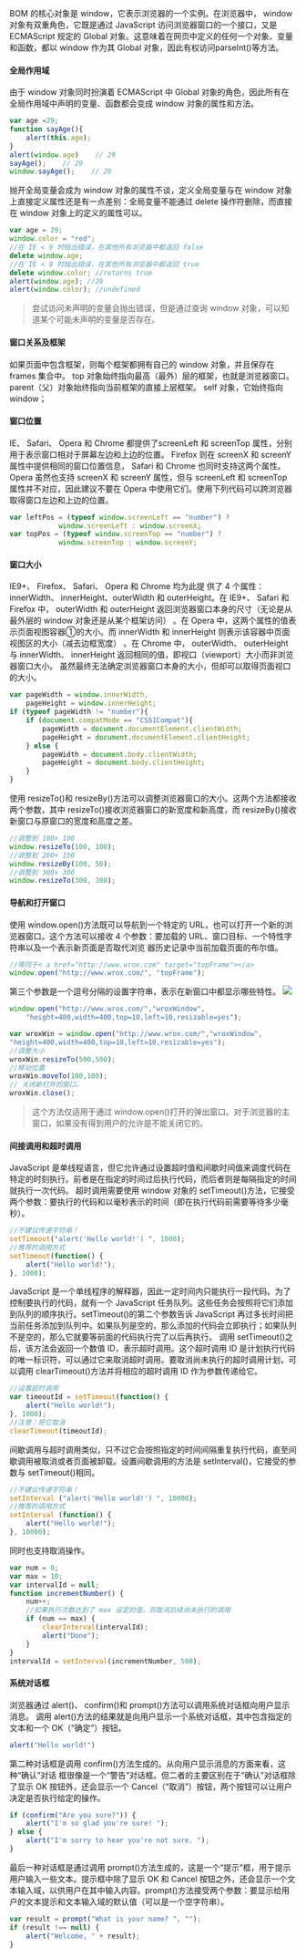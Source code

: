 BOM 的核心对象是 window，它表示浏览器的一个实例。在浏览器中， window 对象有双重角色，它既是通过 JavaScript 访问浏览器窗口的一个接口，又是 ECMAScript 规定的 Global 对象。这意味着在网页中定义的任何一个对象、变量和函数，都以 window 作为其 Global 对象，因此有权访问parseInt()等方法。

#### 全局作用域
由于 window 对象同时扮演着 ECMAScript 中 Global 对象的角色，因此所有在全局作用域中声明的变量、函数都会变成 window 对象的属性和方法。
```js
var age =29;
function sayAge(){
    alert(this.age);
}
alert(window.age)    // 29
sayAge();    // 29
window.sayAge();    // 29
```
抛开全局变量会成为 window 对象的属性不谈，定义全局变量与在 window 对象上直接定义属性还是有一点差别：全局变量不能通过 delete 操作符删除，而直接在 window 对象上的定义的属性可以。
```js
var age = 29;
window.color = "red";
//在 IE < 9 时抛出错误，在其他所有浏览器中都返回 false
delete window.age;
//在 IE < 9 时抛出错误，在其他所有浏览器中都返回 true
delete window.color; //returns true
alert(window.age); //29
alert(window.color); //undefined
```
> 尝试访问未声明的变量会抛出错误，但是通过查询 window 对象，可以知道某个可能未声明的变量是否存在。

#### 窗口关系及框架
如果页面中包含框架，则每个框架都拥有自己的 window 对象，并且保存在 frames 集合中。
top 对象始终指向最高（最外）层的框架，也就是浏览器窗口。
parent（父）对象始终指向当前框架的直接上层框架。
self 对象，它始终指向 window；

#### 窗口位置
IE、 Safari、 Opera 和 Chrome 都提供了screenLeft 和 screenTop 属性，分别用于表示窗口相对于屏幕左边和上边的位置。 Firefox 则在 screenX 和 screenY 属性中提供相同的窗口位置信息， Safari 和 Chrome 也同时支持这两个属性。 Opera 虽然也支持 screenX 和 screenY 属性，但与 screenLeft 和 screenTop 属性并不对应，因此建议不要在 Opera 中使用它们。使用下列代码可以跨浏览器取得窗口左边和上边的位置。
```js
var leftPos = (typeof window.screenLeft == "number") ?
            window.screenLeft : window.screenX;
var topPos = (typeof window.screenTop == "number") ?
            window.screenTop : window.screenY;
```

#### 窗口大小
IE9+、 Firefox、 Safari、 Opera 和 Chrome 均为此提
供了 4 个属性： innerWidth、 innerHeight、outerWidth 和 outerHeight。在 IE9+、 Safari 和 Firefox 中， outerWidth 和 outerHeight 返回浏览器窗口本身的尺寸（无论是从最外层的 window 对象还是从某个框架访问） 。在 Opera 中，这两个属性的值表示页面视图容器①的大小。而 innerWidth 和 innerHeight 则表示该容器中页面视图区的大小（减去边框宽度） 。在 Chrome 中， outerWidth、 outerHeight 与
innerWidth、 innerHeight 返回相同的值，即视口（viewport）大小而非浏览器窗口大小。
虽然最终无法确定浏览器窗口本身的大小，但却可以取得页面视口的大小。
```js
var pageWidth = window.innerWidth,
    pageHeight = window.innerHeight;
if (typeof pageWidth != "number"){
    if (document.compatMode == "CSS1Compat"){
        pageWidth = document.documentElement.clientWidth;
        pageHeight = document.documentElement.clientHeight;
    } else {
        pageWidth = document.body.clientWidth;
        pageHeight = document.body.clientHeight;
    }
}
```
使用 resizeTo()和 resizeBy()方法可以调整浏览器窗口的大小。这两个方法都接收两个参数，其中 resizeTo()接收浏览器窗口的新宽度和新高度，而 resizeBy()接收新窗口与原窗口的宽度和高度之差。
```js
//调整到 100× 100
window.resizeTo(100, 100);
//调整到 200× 150
window.resizeBy(100, 50);
//调整到 300× 300
window.resizeTo(300, 300);
```

#### 导航和打开窗口
使用 window.open()方法既可以导航到一个特定的 URL，也可以打开一个新的浏览器窗口。这个方法可以接收 4 个参数：要加载的 URL、窗口目标、一个特性字符串以及一个表示新页面是否取代浏览
器历史记录中当前加载页面的布尔值。
```js
//等同于< a href="http://www.wrox.com" target="topFrame"></a>
window.open("http://www.wrox.com/", "topFrame");
```
第三个参数是一个逗号分隔的设置字符串，表示在新窗口中都显示哪些特性。
![](/assets/深度截图_选择区域_20171205085102.png)
```js
window.open("http://www.wrox.com/","wroxWindow",
    "height=400,width=400,top=10,left=10,resizable=yes");
```
```js
var wroxWin = window.open("http://www.wrox.com/","wroxWindow",
"height=400,width=400,top=10,left=10,resizable=yes");
//调整大小
wroxWin.resizeTo(500,500);
//移动位置
wroxWin.moveTo(100,100);
// 关闭新打开的窗口。
wroxWin.close();
```
> 这个方法仅适用于通过 window.open()打开的弹出窗口。对于浏览器的主窗口，如果没有得到用户的允许是不能关闭它的。

#### 间接调用和超时调用
JavaScript 是单线程语言，但它允许通过设置超时值和间歇时间值来调度代码在特定的时刻执行。前者是在指定的时间过后执行代码，而后者则是每隔指定的时间就执行一次代码。
超时调用需要使用 window 对象的 setTimeout()方法，它接受两个参数：要执行的代码和以毫秒表示的时间（即在执行代码前需要等待多少毫秒）。
```js
//不建议传递字符串！
setTimeout("alert('Hello world!') ", 1000);
//推荐的调用方式
setTimeout(function() {
    alert("Hello world!");
}, 1000);
```
JavaScript 是一个单线程序的解释器，因此一定时间内只能执行一段代码。为了控制要执行的代码，就有一个 JavaScript 任务队列。这些任务会按照将它们添加到队列的顺序执行。setTimeout()的第二个参数告诉 JavaScript 再过多长时间把当前任务添加到队列中。如果队列是空的，那么添加的代码会立即执行；如果队列不是空的，那么它就要等前面的代码执行完了以后再执行。
调用 setTimeout()之后，该方法会返回一个数值 ID，表示超时调用。这个超时调用 ID 是计划执行代码的唯一标识符，可以通过它来取消超时调用。要取消尚未执行的超时调用计划，可以调用
clearTimeout()方法并将相应的超时调用 ID 作为参数传递给它。
```js
//设置超时调用
var timeoutId = setTimeout(function() {
    alert("Hello world!");
}, 1000);
//注意：把它取消
clearTimeout(timeoutId);
```
间歇调用与超时调用类似，只不过它会按照指定的时间间隔重复执行代码，直至间歇调用被取消或者页面被卸载。设置间歇调用的方法是 setInterval()，它接受的参数与 setTimeout()相同。
```js
//不建议传递字符串！
setInterval ("alert('Hello world!') ", 10000);
//推荐的调用方式
setInterval (function() {
    alert("Hello world!");
}, 10000);
```
同时也支持取消操作。
```js
var num = 0;
var max = 10;
var intervalId = null;
function incrementNumber() {
    num++;
    //如果执行次数达到了 max 设定的值，则取消后续尚未执行的调用
    if (num == max) {
        clearInterval(intervalId);
        alert("Done");
    }
}
intervalId = setInterval(incrementNumber, 500);
```
#### 系统对话框
浏览器通过 alert()、 confirm()和 prompt()方法可以调用系统对话框向用户显示消息。
调用 alert()方法的结果就是向用户显示一个系统对话框，其中包含指定的文本和一个 OK（“确定”）按钮。
```js
alert("Hello world!")
```
第二种对话框是调用 confirm()方法生成的。从向用户显示消息的方面来看，这种“确认”对话 框很像是一个“警告”对话框。但二者的主要区别在于“确认”对话框除了显示 OK 按钮外，还会显示一个 Cancel（“取消”）按钮，两个按钮可以让用户决定是否执行给定的操作。
```js
if (confirm("Are you sure?")) {
    alert("I'm so glad you're sure! ");
} else {
    alert("I'm sorry to hear you're not sure. ");
}
```
最后一种对话框是通过调用 prompt()方法生成的，这是一个“提示”框，用于提示用户输入一些文本。提示框中除了显示 OK 和 Cancel 按钮之外，还会显示一个文本输入域，以供用户在其中输入内容。prompt()方法接受两个参数：要显示给用户的文本提示和文本输入域的默认值（可以是一个空字符串）。
```js
var result = prompt("What is your name? ", "");
if (result !== null) {
    alert("Welcome, " + result);
}
```